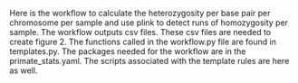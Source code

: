Here is the workflow to calculate the heterozygosity per base pair per chromosome per sample and use plink to detect runs of homozygosity per sample.
The workflow outputs csv files.
These csv files are needed to create figure 2.
The functions called in the workflow.py file are found in templates.py.
The packages needed for the workflow are in the primate_stats.yaml.
The scripts associated with the template rules are here as well.
